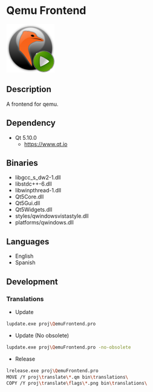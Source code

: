 # Qemu Frontend

![logo](proj/res/MainImage.png)

## Description

A frontend for qemu.

## Dependency

- Qt 5.10.0
  - https://www.qt.io

## Binaries

- libgcc_s_dw2-1.dll
- libstdc++-6.dll
- libwinpthread-1.dll
- Qt5Core.dll
- Qt5Gui.dll
- Qt5Widgets.dll
- styles/qwindowsvistastyle.dll
- platforms/qwindows.dll

## Languages

- English
- Spanish

## Development

### Translations

- Update

```bash
lupdate.exe proj\QemuFrontend.pro
```

- Update (No obsolete)

```bash
lupdate.exe proj\QemuFrontend.pro -no-obsolete
```

- Release

```bash
lrelease.exe proj\QemuFrontend.pro
MOVE /Y proj\translate\*.qm bin\translations\
COPY /Y proj\translate\flags\*.png bin\translations\
```
